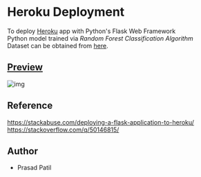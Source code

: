# Heroku Deployment 
To deploy [Heroku](http://heroku.com) app with Python's Flask Web Framework <br> 
Python model trained via *Random Forest Classification Algorithm*<br>
Dataset can be obtained from [here](https://archive.ics.uci.edu/ml/machine-learning-databases/00477/Real%20estate%20valuation%20data%20set.xlsx). 
## [Preview](http://house-prediction-ml.herokuapp.com/) 
![img](https://raw.githubusercontent.com/prasadpatil99/heroku_deployment/master/asset/Preview.png)
## Reference
https://stackabuse.com/deploying-a-flask-application-to-heroku/ <br>
https://stackoverflow.com/q/50146815/
## Author
- Prasad Patil
